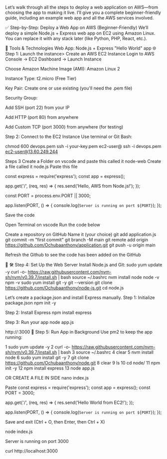 Let’s walk through all the steps to deploy a web application on AWS—from choosing the app to making it live. I’ll give you a complete beginner-friendly guide, including an example web app and all the AWS services involved.

✅ Step-by-Step: Deploy a Web App on AWS (Beginner-Friendly)
We’ll deploy a simple Node.js + Express web app on EC2 using Amazon Linux. You can replace it with any stack later (like Python, PHP, React, etc.).

🔧 Tools & Technologies
Web App: Node.js + Express "Hello World" app
🌐 Step 1: Launch the instance> Create an AWS EC2 Instance
Login to AWS Console → EC2 Dashboard → Launch Instance

Choose Amazon Machine Image (AMI): Amazon Linux 2

Instance Type: t2.micro (Free Tier)

Key Pair: Create one or use existing (you'll need the .pem file)

Security Group:

Add SSH (port 22) from your IP

Add HTTP (port 80) from anywhere

Add Custom TCP (port 3000) from anywhere (for testing)

Step 2: Connect to the EC2 Instance
Use terminal or Git Bash:

chmod 600 devops.pem
ssh -i your-key.pem ec2-user@<your-ec2-public-ip>
ssh -i devops.pem ec2-user@13.60.249.244


Steps 3
Create a Folder on vscode  and paste this called it node-web
Create a file called it node.js
Paste this file 

const express = require('express');
const app = express();

app.get('/', (req, res) => {
  res.send('Hello, AWS from Node.js!');
});

const PORT = process.env.PORT || 3000;

app.listen(PORT, () => {
  console.log(`Server is running on port ${PORT}`);
});


Save the code

Open Terminal on vscode
Run the code below

Create a repository on GitHub 
Name it (your choice)
git add application.js
git commit -m "first commit"
git branch -M main
git remote add origin https://github.com/Ochubaanthony/application.git
git push -u origin main

Refresh the Github to see the code has been added on the GitHub



🔑 
🛠️ Step 4: Set Up the Web Server
Install Node.js and Git:
sudo yum update -y
curl -o- https://raw.githubusercontent.com/nvm-sh/nvm/v0.39.7/install.sh | bash
source ~/.bashrc
nvm install node
node -v
npm -v
sudo yum install git -y
git --version
git clone https://github.com/Ochubaanthony/node-js.git
cd node.js

Let’s create a package.json and install Express manually.
Step 1: Initialize package.json
npm init -y

Step 2: Install Express
npm install express

Step 3: Run your app
node app.js


http://<your-ec2-public-ip>:3000
🧼 Step 5: Run App in Background
Use pm2 to keep the app running:



  1  sudo yum update -y
    2  curl -o- https://raw.githubusercontent.com/nvm-sh/nvm/v0.39.7/install.sh | bash
    3  source ~/.bashrc
    4  clear
    5  nvm install node
    6  sudo yum install git -y
    7  git clone https://github.com/Ochubaanthony/node.git
    8  clear
    9  ls
   10  cd node/
   11  npm init -y
   12  npm install express
   13  node app.js



OR
CREATE A FILE IN SIDE
nano index.js

Paste
const express = require('express');
const app = express();
const PORT = 3000;

app.get('/', (req, res) => {
  res.send('Hello World from EC2!');
});

app.listen(PORT, () => {
  console.log(`Server is running on port ${PORT}`);
});


Save and exit (Ctrl + O, then Enter, then Ctrl + X)

node index.js


Server is running on port 3000

curl http://localhost:3000


